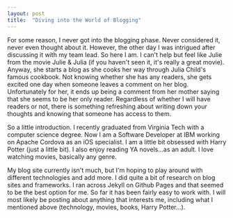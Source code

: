 ```yaml
---
layout: post
title:  "Diving into the World of Blogging"
---
```

For some reason, I never got into the blogging phase. Never considered it, never even thought about it. However, the other day I was intrigued after discussing it with my team lead. So here I am. I can't help but feel like Julie from the movie Julie & Julia (if you haven't seen it, it's really a great movie). Anyway, she starts a blog as she cooks her way through Julia Child's famous cookbook. Not knowing whether she has any readers, she gets excited one day when someone leaves a comment on her blog. Unfortunately for her, it ends up being a comment from her mother saying that she seems to be her only reader. Regardless of whether I will have readers or not, there is something refreshing about writing down your thoughts and knowing that someone has access to them.

So a little introduction. I recently graduated from Virginia Tech with a computer science degree. Now I am a Software Developer at IBM working on Apache Cordova as an iOS specialist. I am a little bit obsessed with Harry Potter (just a little bit). I also enjoy reading YA novels...as an adult. I love watching movies, basically any genre.

My blog site currently isn't much, but I'm hoping to play around with different technologies and add more. I did quite a bit of research on blog sites and frameworks. I ran across Jekyll on Github Pages and that seemed to be the best option for me. So far it has been fairly easy to work with. I will most likely be posting about anything that interests me, including what I mentioned above (technology, movies, books, Harry Potter...).